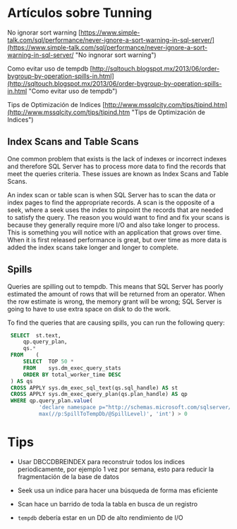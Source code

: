 # Artículos sobre Tunning #

No ignorar sort warning
[https://www.simple-talk.com/sql/performance/never-ignore-a-sort-warning-in-sql-server/](https://www.simple-talk.com/sql/performance/never-ignore-a-sort-warning-in-sql-server/ "No ingnorar sort warning")

Como evitar uso de tempdb
[http://sqltouch.blogspot.mx/2013/06/order-bygroup-by-operation-spills-in.html](http://sqltouch.blogspot.mx/2013/06/order-bygroup-by-operation-spills-in.html "Como evitar uso de tempdb")

Tips de Optimización de Indices
[http://www.mssqlcity.com/tips/tipind.htm](http://www.mssqlcity.com/tips/tipind.htm "Tips de Optimización de Indices")

## Index Scans and Table Scans ##

One common problem that exists is the lack of indexes or incorrect indexes and therefore SQL Server has to process more data to find the records that meet the queries criteria.  These issues are known as Index Scans and Table Scans.

An index scan or table scan is when SQL Server has to scan the data or index pages to find the appropriate records.  A scan is the opposite of a seek, where a seek uses the index to pinpoint the records that are needed to satisfy the query.  The reason you would want to find and fix your scans is because they generally require more I/O and also take longer to process.  This is something you will notice with an application that grows over time.  When it is first released performance is great, but over time as more data is added the index scans take longer and longer to complete.

## Spills ##
Queries are spilling out to tempdb. This means that SQL Server has poorly estimated the amount of rows that will be returned from an operator. When the row estimate is wrong, the memory grant will be wrong; SQL Server is going to have to use extra space on disk to do the work.

To find the queries that are causing spills, you can run the following query:

   ```sql
	SELECT  st.text,
        qp.query_plan,
        qs.*
	FROM    (
    	SELECT  TOP 50 *
	    FROM    sys.dm_exec_query_stats
    	ORDER BY total_worker_time DESC
	) AS qs
	CROSS APPLY sys.dm_exec_sql_text(qs.sql_handle) AS st
	CROSS APPLY sys.dm_exec_query_plan(qs.plan_handle) AS qp
	WHERE qp.query_plan.value(
             'declare namespace p="http://schemas.microsoft.com/sqlserver/2004/07/showplan";
             max(//p:SpillToTempDb/@SpillLevel)', 'int') > 0
```

# Tips #
- Usar DBCCDBREINDEX para reconstruir todos los indices periodicamente, por ejemplo 1 vez por semana, esto para reducir la fragmentación de la base de datos

- Seek usa un indice para hacer una búsqueda de forma mas eficiente

- Scan hace un barrido de toda la tabla en busca de un registro

- `tempdb` debería estar en un DD de alto rendimiento de I/O

